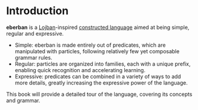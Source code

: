 # Introduction

**eberban** is a [Lojban](https://mw.lojban.org/papri/Lojban)-inspired [constructed language](https://en.wikipedia.org/wiki/Constructed_language) aimed at being simple, regular and
expressive.

- Simple: eberban is made entirely out of predicates, which are manipulated with
  particles, following relatively few yet composable grammar rules.
- Regular: particles are organized into families, each with a unique prefix, enabling
  quick recognition and accelerating learning.
- Expressive: predicates can be combined in a variety of ways to add more details, greatly
  increasing the expressive power of the language.

This book will provide a detailed tour of the language, covering its concepts and grammar.
